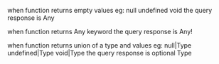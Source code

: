 when function returns empty values eg:
	null
	undefined
	void
	the query response is Any

when function returns Any keyword
	the query response is Any!

when function returns union of a type and values eg:
	null|Type
	undefined|Type
	void|Type
	the query response is optional Type
